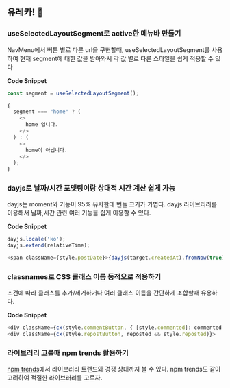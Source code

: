 ## 유레카! 🥳

### useSelectedLayoutSegment로 active한 메뉴바 만들기

NavMenu에서 버튼 별로 다른 url을 구현할때, useSelectedLayoutSegment를 사용하여 현재 segment에 대한 값을 받아와서 각 값 별로 다른 스타일을 쉽게 적용할 수 있다 <br />

**Code Snippet**

```javascript
const segment = useSelectedLayoutSegment();

{
  segment === "home" ? (
    <>
      home 입니다.
    </>
  ) : (
    <>
      home이 아닙니다.
    </>
  );
}
```

### dayjs로 날짜/시간 포맷팅이랑 상대적 시간 계산 쉽게 가능
dayjs는 moment와 기능이 95% 유사한데 번들 크기가 가볍다. dayjs 라이브리러를 이용해서 날짜,시간 관련 여러 기능을 쉽게 이용할 수 있다. <br />

**Code Snippet**
```javascript
dayjs.locale('ko');
dayjs.extend(relativeTime);

<span className={style.postDate}>{dayjs(target.createdAt).fromNow(true)}</span>
```

### classnames로 CSS 클래스 이름 동적으로 적용하기
 조건에 따라 클래스를 추가/제거하거나 여러 클래스 이름을 간단하게 조합할때 유용하다. <br />

**Code Snippet**
```javascript
<div className={cx(style.commentButton, { [style.commented]: commented })}>
<div className={cx(style.repostButton, reposted && style.reposted)}>
```

### 라이브러리 고를때 npm trends 활용하기
[npm trends](https://npmtrends.com/)에서 라이브러리 트랜드와 경쟁 상대까지 볼 수 있다. npm trends도 같이 고려하여 적절한 라이브러리를 고르자. 